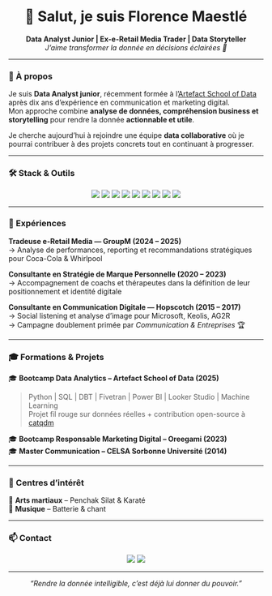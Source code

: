 <h1 align="center">👋 Salut, je suis Florence Maestlé</h1>

<p align="center">
  <b>Data Analyst Junior | Ex-e-Retail Media Trader | Data Storyteller</b><br>
  <i>J’aime transformer la donnée en décisions éclairées 🌱</i>
</p>

---

### 🧭 À propos

Je suis **Data Analyst junior**, récemment formée à l’<a href="https://schoolofdata.artefact.com/">Artefact School of Data</a> après dix ans d’expérience en communication et marketing digital.  
Mon approche combine **analyse de données, compréhension business et storytelling** pour rendre la donnée **actionnable et utile**.  

Je cherche aujourd’hui à rejoindre une équipe **data collaborative** où je pourrai contribuer à des projets concrets tout en continuant à progresser.

---

### 🛠️ Stack & Outils

<p align="center">
  <img src="https://img.shields.io/badge/Python-3776AB?style=flat-square&logo=python&logoColor=white"/>
  <img src="https://img.shields.io/badge/SQL-316192?style=flat-square&logo=postgresql&logoColor=white"/>
  <img src="https://img.shields.io/badge/BigQuery-669DF6?style=flat-square&logo=googlecloud&logoColor=white"/>
  <img src="https://img.shields.io/badge/Power%20BI-F2C811?style=flat-square&logo=powerbi&logoColor=black"/>
  <img src="https://img.shields.io/badge/Looker%20Studio-4285F4?style=flat-square&logo=looker&logoColor=white"/>
  <img src="https://img.shields.io/badge/DBT-FD5433?style=flat-square&logo=dbt&logoColor=white"/>
  <img src="https://img.shields.io/badge/Fivetran-0045B6?style=flat-square&logo=fivetran&logoColor=white"/>
  <img src="https://img.shields.io/badge/Zapier-FF4A00?style=flat-square&logo=zapier&logoColor=white"/>
  <img src="https://img.shields.io/badge/Dataiku-1B75BC?style=flat-square&logo=dataiku&logoColor=white"/>
</p>

---

### 💼 Expériences

**Tradeuse e-Retail Media — GroupM (2024 – 2025)**  
→ Analyse de performances, reporting et recommandations stratégiques pour Coca-Cola & Whirlpool

**Consultante en Stratégie de Marque Personnelle (2020 – 2023)**  
→ Accompagnement de coachs et thérapeutes dans la définition de leur positionnement et identité digitale

**Consultante en Communication Digitale — Hopscotch (2015 – 2017)**  
→ Social listening et analyse d’image pour Microsoft, Keolis, AG2R <br>
→ Campagne doublement primée par *Communication & Entreprises* 🏆  

---

### 🎓 Formations & Projets

🎓 **Bootcamp Data Analytics – Artefact School of Data (2025)**  
> Python | SQL | DBT | Fivetran | Power BI | Looker Studio | Machine Learning  
> Projet fil rouge sur données réelles + contribution open-source à [catqdm](https://github.com/aloys-bernard-artefact/catqdm)

🎓 **Bootcamp Responsable Marketing Digital – Oreegami (2023)**  
🎓 **Master Communication – CELSA Sorbonne Université (2014)**

---

### 🎨 Centres d’intérêt

🥋 **Arts martiaux** – Penchak Silat & Karaté<br>
🥁 **Musique** – Batterie & chant

---

### 📫 Contact

<p align="center">
  <a href="https://www.linkedin.com/in/florencemaestle"><img src="https://img.shields.io/badge/LinkedIn-0077B5?style=flat&logo=linkedin&logoColor=white"/></a>
  <a href="https://github.com/fmaestle"><img src="https://img.shields.io/badge/GitHub-181717?style=flat&logo=github&logoColor=white"/></a>
</p>

---

<p align="center"><i>“Rendre la donnée intelligible, c’est déjà lui donner du pouvoir.”</i></p>
